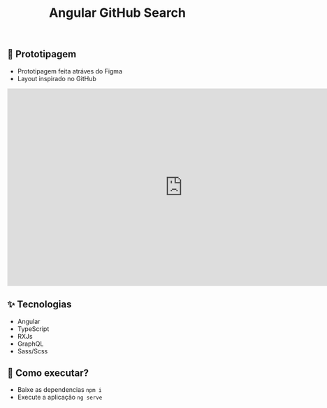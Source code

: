 <h1 align="center">
  Angular GitHub Search
</h1>

<br>

## 🎨 Prototipagem

-   Prototipagem feita atráves do Figma
-   Layout inspirado no GitHub

<iframe style="border: 1px solid rgba(0, 0, 0, 0.1);" width="800" height="450" src="https://www.figma.com/embed?embed_host=share&url=https%3A%2F%2Fwww.figma.com%2Ffile%2FKx6wgIcIUYxVe8IuGXpIah%2FGithub-Search%3Fnode-id%3D0%253A1" allowfullscreen></iframe>

## ✨ Tecnologias

-   Angular
-   TypeScript
-   RXJs
-   GraphQL
-   Sass/Scss

## 🚀 Como executar?

-   Baixe as dependencias `npm i`
-   Execute a aplicação `ng serve`
